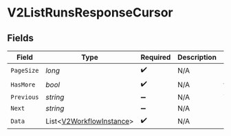 # V2ListRunsResponseCursor


## Fields

| Field                                                                     | Type                                                                      | Required                                                                  | Description                                                               | Example                                                                   |
| ------------------------------------------------------------------------- | ------------------------------------------------------------------------- | ------------------------------------------------------------------------- | ------------------------------------------------------------------------- | ------------------------------------------------------------------------- |
| `PageSize`                                                                | *long*                                                                    | :heavy_check_mark:                                                        | N/A                                                                       | 15                                                                        |
| `HasMore`                                                                 | *bool*                                                                    | :heavy_check_mark:                                                        | N/A                                                                       | false                                                                     |
| `Previous`                                                                | *string*                                                                  | :heavy_minus_sign:                                                        | N/A                                                                       | YXVsdCBhbmQgYSBtYXhpbXVtIG1heF9yZXN1bHRzLol=                              |
| `Next`                                                                    | *string*                                                                  | :heavy_minus_sign:                                                        | N/A                                                                       |                                                                           |
| `Data`                                                                    | List<[V2WorkflowInstance](../../Models/Components/V2WorkflowInstance.md)> | :heavy_check_mark:                                                        | N/A                                                                       |                                                                           |